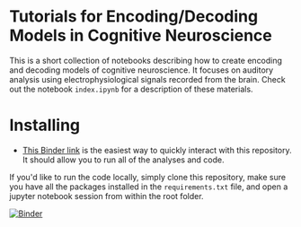 # Tutorials for Encoding/Decoding Models in Cognitive Neuroscience
This is a short collection of notebooks describing how to create encoding and decoding models of cognitive neuroscience. It focuses on auditory analysis using electrophysiological signals recorded from the brain. Check out the notebook `index.ipynb` for a description of these materials.

# Installing
* [This Binder link](http://mybinder.org/repo/choldgraf/methods_encoding_model) is the easiest way to quickly interact with this repository. It should allow you to run all of the analyses and code.

If you'd like to run the code locally, simply clone this repository, make sure you have all the packages installed in the `requirements.txt` file, and open a jupyter notebook session from within the root folder.

[![Binder](http://mybinder.org/badge.svg)](http://mybinder.org:/repo/choldgraf/methods_encoding_model)
